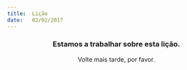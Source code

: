 ```yaml
---
title:  Lição
date:   02/02/2017
---
```


### <center>Estamos a trabalhar sobre esta lição.</center>
<center>Volte mais tarde, por favor.</center>